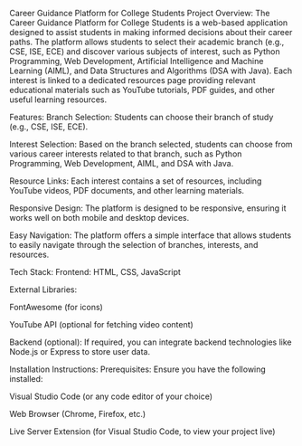 Career Guidance Platform for College Students
Project Overview:
The Career Guidance Platform for College Students is a web-based application designed to assist students in making informed decisions about their career paths. The platform allows students to select their academic branch (e.g., CSE, ISE, ECE) and discover various subjects of interest, such as Python Programming, Web Development, Artificial Intelligence and Machine Learning (AIML), and Data Structures and Algorithms (DSA with Java). Each interest is linked to a dedicated resources page providing relevant educational materials such as YouTube tutorials, PDF guides, and other useful learning resources.

Features:
Branch Selection: Students can choose their branch of study (e.g., CSE, ISE, ECE).

Interest Selection: Based on the branch selected, students can choose from various career interests related to that branch, such as Python Programming, Web Development, AIML, and DSA with Java.

Resource Links: Each interest contains a set of resources, including YouTube videos, PDF documents, and other learning materials.

Responsive Design: The platform is designed to be responsive, ensuring it works well on both mobile and desktop devices.

Easy Navigation: The platform offers a simple interface that allows students to easily navigate through the selection of branches, interests, and resources.

Tech Stack:
Frontend: HTML, CSS, JavaScript

External Libraries:

FontAwesome (for icons)

YouTube API (optional for fetching video content)

Backend (optional): If required, you can integrate backend technologies like Node.js or Express to store user data.

Installation Instructions:
Prerequisites:
Ensure you have the following installed:

Visual Studio Code (or any code editor of your choice)

Web Browser (Chrome, Firefox, etc.)

Live Server Extension (for Visual Studio Code, to view your project live)
